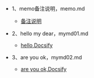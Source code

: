 <!-- _sidebar.md -->

* 1、memo备注说明，memo.md
	* [备注说明](/memo.md)

* 2、hello my dear，mymd01.md
  * [hello,Docsify](/mymd01.md) <!--注意这里是相对路径-->

* 3、are you ok，mymd02.md
  * [are you ok,Docsify](/mymd02.md)